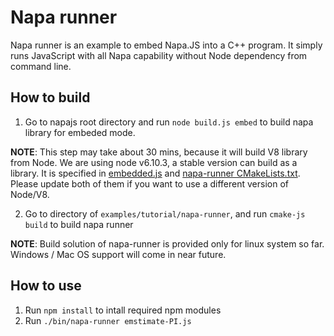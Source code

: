 # Napa runner
Napa runner is an example to embed Napa.JS into a C++ program. It simply runs JavaScript with all Napa capability without Node dependency from command line.

## How to build
1. Go to napajs root directory and run `node build.js embed` to build napa library for embeded mode. 

**NOTE**: This step may take about 30 mins, because it will build V8 library from Node. We are using node v6.10.3, a stable version can build as a library. It is specified in [embedded.js](https://github.com/Microsoft/napajs/blob/master/scripts/embedded.js) and [napa-runner CMakeLists.txt](https://github.com/Microsoft/napajs/blob/master/examples/tutorial/napa-runner/CMakeLists.txt). Please update both of them if you want to use a different version of Node/V8.

2. Go to directory of `examples/tutorial/napa-runner`, and run `cmake-js build` to build napa runner

**NOTE**: Build solution of napa-runner is provided only for linux system so far. Windows / Mac OS support will come in near future.

## How to use
1. Run `npm install` to intall required npm modules
2. Run `./bin/napa-runner emstimate-PI.js`

